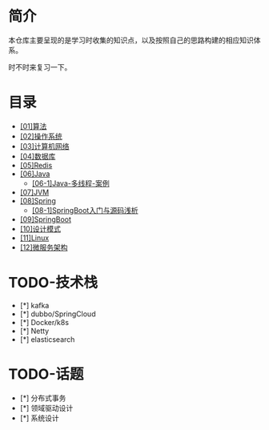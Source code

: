 # 简介

本仓库主要呈现的是学习时收集的知识点，以及按照自己的思路构建的相应知识体系。

时不时来复习一下。

# 目录

- [[01]算法](https://github.com/justtreee/blog/blob/master/%5B01%5D%E7%AE%97%E6%B3%95.md)
- [[02]操作系统](https://github.com/justtreee/blog/blob/master/%5B02%5D%E6%93%8D%E4%BD%9C%E7%B3%BB%E7%BB%9F.md)
- [[03]计算机网络](https://github.com/justtreee/blog/blob/master/%5B03%5D%E8%AE%A1%E7%AE%97%E6%9C%BA%E7%BD%91%E7%BB%9C.md)
- [[04]数据库](https://github.com/justtreee/blog/blob/master/%5B04%5D%E6%95%B0%E6%8D%AE%E5%BA%93.md)
- [[05]Redis](https://github.com/justtreee/blog/blob/master/%5B05%5DRedis.md)
- [[06]Java](https://github.com/justtreee/blog/blob/master/%5B06%5DJava.md)
  - [[06-1]Java-多线程-案例](https://github.com/justtreee/blog/blob/master/%5B06-1%5DJava多线程.md)
- [[07]JVM](https://github.com/justtreee/blog/blob/master/%5B07%5DJVM.md)
- [[08]Spring](https://github.com/justtreee/blog/blob/master/%5B08%5DSpring.md)
  - [[08-1]SpringBoot入门与源码浅析](https://github.com/justtreee/blog/blob/master/%5B08-1%5DSpringBoot%E5%85%A5%E9%97%A8%E4%B8%8E%E6%BA%90%E7%A0%81%E6%B5%85%E6%9E%90.md)
- [[09]SpringBoot](https://github.com/justtreee/blog/blob/master/%5B09%5DSpringBoot.md)
- [[10]设计模式](https://github.com/justtreee/blog/blob/master/%5B10%5D%E8%AE%BE%E8%AE%A1%E6%A8%A1%E5%BC%8F.md)
- [[11]Linux](https://github.com/justtreee/blog/blob/master/%5B11%5DLinux.md)
- [[12]微服务架构](https://github.com/justtreee/blog/blob/master/%5B12%5D%E5%BE%AE%E6%9C%8D%E5%8A%A1%E6%9E%B6%E6%9E%84.md)

# TODO-技术栈
- [*] kafka
- [*] dubbo/SpringCloud
- [*] Docker/k8s
- [*] Netty
- [*] elasticsearch

# TODO-话题
- [*] 分布式事务
- [*] 领域驱动设计
- [*] 系统设计
